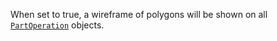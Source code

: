 When set to true, a wireframe of polygons will be shown on all
[`PartOperation`](https://create.roblox.com/docs/reference/engine/classes/PartOperation) objects.